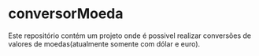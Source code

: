 ﻿# conversorMoeda
Este repositório contém um projeto onde é possivel realizar conversões de valores de moedas(atualmente somente com dólar e euro).
